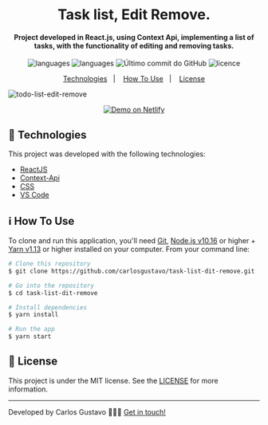 
<h1 align="center">
Task list, Edit Remove.
</h1>

<h4 align="center">
Project developed in React.js, using Context Api, implementing a list of tasks, with the functionality of editing and removing tasks.
</h4>
<p align="center">
  <img alt="languages" src="https://img.shields.io/github/languages/top/carlosgustavo/task-list-dit-remove">
  <img alt="languages" src="https://img.shields.io/github/languages/count/carlosgustavo/task-list-dit-remove">
  <img alt="Último commit do GitHub" src="https://img.shields.io/github/last-commit/carlosgustavo/task-list-dit-remove">
  <img alt="licence" src="https://img.shields.io/github/license/carlosgustavo/task-list-dit-remove">
</p>
<p align="center">
  <a href="#rocket-technologies"">Technologies</a>&nbsp;&nbsp;&nbsp;|&nbsp;&nbsp;&nbsp;
  <a href="#information_source-how-to-use">How To Use</a>&nbsp;&nbsp;&nbsp;|&nbsp;&nbsp;&nbsp;
  <a href="#memo-license">License</a>
</p>
                         
![todo-list-edit-remove](https://user-images.githubusercontent.com/53797220/95477722-0677f500-095f-11eb-810b-d1a065b78136.gif)

<p align="center">
  <a href="https://carlosgustavo-react-task-list-edit-remove.netlify.app/" target="_blank">
    <img alt="Demo on Netlify" src="https://res.cloudinary.com/lukemorales/image/upload/v1563043495/readme_logos/demo_on_netlify_bbuvjz.png">
  </a>
</p>

## :rocket: Technologies

This project was developed with the following technologies:

-  [ReactJS](https://reactjs.org/)
-  [Context-Api](https://pt-br.reactjs.org/docs/context.html)
-  [CSS](https://www.w3schools.com/css/)
-  [VS Code](https://code.visualstudio.com/)

## :information_source: How To Use

To clone and run this application, you'll need [Git](https://git-scm.com), [Node.js v10.16](https://nodejs.org/en/) or higher + [Yarn v1.13](https://yarnpkg.com/) or higher installed on your computer. From your command line:

```bash
# Clone this repository
$ git clone https://github.com/carlosgustavo/task-list-dit-remove.git

# Go into the repository
$ cd task-list-dit-remove

# Install dependencies
$ yarn install

# Run the app
$ yarn start
```

## :memo: License
This project is under the MIT license. See the [LICENSE](https://github.com/carlosgustavo/react-task-list-edit-remove/blob/master/LICENSE) for more information.

---

Developed by Carlos Gustavo 👨🏻‍💻️ [Get in touch!](https://www.linkedin.com/in/carlos-gustavo-a71757190/)
